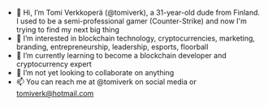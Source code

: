 - 👋 Hi, I’m Tomi Verkkoperä (@tomiverk), a 31-year-old dude from Finland. I used to be a semi-professional gamer (Counter-Strike) and now I'm trying to find my next big thing
- 👀 I’m interested in blockchain technology, cryptocurrencies, marketing, branding, entrepreneurship, leadership, esports, floorball
- 🌱 I’m currently learning to become a blockchain developer and cryptocurrency expert
- 💞️ I’m not yet looking to collaborate on anything
- 📫 You can reach me at @tomiverk on social media or tomiverk@hotmail.com

<!---
tomiverk/tomiverk is a ✨ special ✨ repository because its `README.md` (this file) appears on your GitHub profile.
You can click the Preview link to take a look at your changes.
--->
